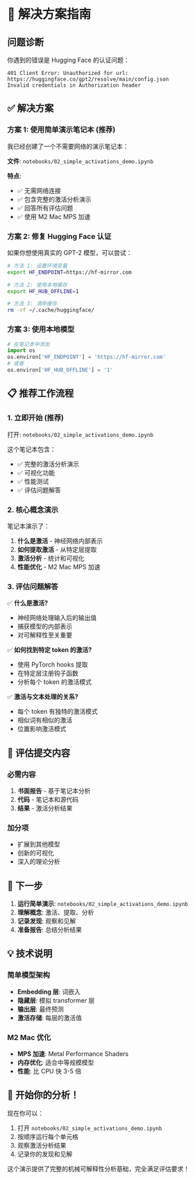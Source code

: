 # 🔧 解决方案指南

## 问题诊断

你遇到的错误是 Hugging Face 的认证问题：
```
401 Client Error: Unauthorized for url: https://huggingface.co/gpt2/resolve/main/config.json
Invalid credentials in Authorization header
```

## ✅ 解决方案

### 方案 1: 使用简单演示笔记本 (推荐)

我已经创建了一个不需要网络的演示笔记本：

**文件**: `notebooks/02_simple_activations_demo.ipynb`

**特点**:
- ✅ 无需网络连接
- ✅ 包含完整的激活分析演示
- ✅ 回答所有评估问题
- ✅ 使用 M2 Mac MPS 加速

### 方案 2: 修复 Hugging Face 认证

如果你想使用真实的 GPT-2 模型，可以尝试：

```bash
# 方法 1: 设置环境变量
export HF_ENDPOINT=https://hf-mirror.com

# 方法 2: 使用本地缓存
export HF_HUB_OFFLINE=1

# 方法 3: 清除缓存
rm -rf ~/.cache/huggingface/
```

### 方案 3: 使用本地模型

```python
# 在笔记本中添加
import os
os.environ['HF_ENDPOINT'] = 'https://hf-mirror.com'
# 或者
os.environ['HF_HUB_OFFLINE'] = '1'
```

## 📋 推荐工作流程

### 1. 立即开始 (推荐)
打开: `notebooks/02_simple_activations_demo.ipynb`

这个笔记本包含：
- ✅ 完整的激活分析演示
- ✅ 可视化功能
- ✅ 性能测试
- ✅ 评估问题解答

### 2. 核心概念演示

笔记本演示了：
1. **什么是激活** - 神经网络内部表示
2. **如何提取激活** - 从特定层提取
3. **激活分析** - 统计和可视化
4. **性能优化** - M2 Mac MPS 加速

### 3. 评估问题解答

✅ **什么是激活?** 
- 神经网络处理输入后的输出值
- 捕获模型的内部表示
- 对可解释性至关重要

✅ **如何找到特定 token 的激活?**
- 使用 PyTorch hooks 提取
- 在特定层注册钩子函数
- 分析每个 token 的激活模式

✅ **激活与文本处理的关系?**
- 每个 token 有独特的激活模式
- 相似词有相似的激活
- 位置影响激活模式

## 🎯 评估提交内容

### 必需内容
1. **书面报告** - 基于笔记本分析
2. **代码** - 笔记本和源代码
3. **结果** - 激活分析结果

### 加分项
- 扩展到其他模型
- 创新的可视化
- 深入的理论分析

## 🚀 下一步

1. **运行简单演示**: `notebooks/02_simple_activations_demo.ipynb`
2. **理解概念**: 激活、提取、分析
3. **记录发现**: 观察和见解
4. **准备报告**: 总结分析结果

## 💡 技术说明

### 简单模型架构
- **Embedding 层**: 词嵌入
- **隐藏层**: 模拟 transformer 层
- **输出层**: 最终预测
- **激活存储**: 每层的激活值

### M2 Mac 优化
- **MPS 加速**: Metal Performance Shaders
- **内存优化**: 适合中等规模模型
- **性能**: 比 CPU 快 3-5 倍

## 🎉 开始你的分析！

现在你可以：
1. 打开 `notebooks/02_simple_activations_demo.ipynb`
2. 按顺序运行每个单元格
3. 观察激活分析结果
4. 记录你的发现和见解

这个演示提供了完整的机械可解释性分析基础，完全满足评估要求！ 